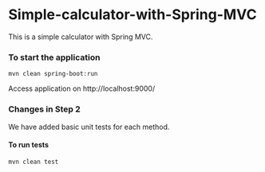 # Simple-calculator-with-Spring-MVC
This is a simple calculator with Spring MVC.


### To start the application

`mvn clean spring-boot:run`

Access application on http://localhost:9000/

### Changes in Step 2

We have added basic unit tests for each method.

#### To run tests

`mvn clean test`

